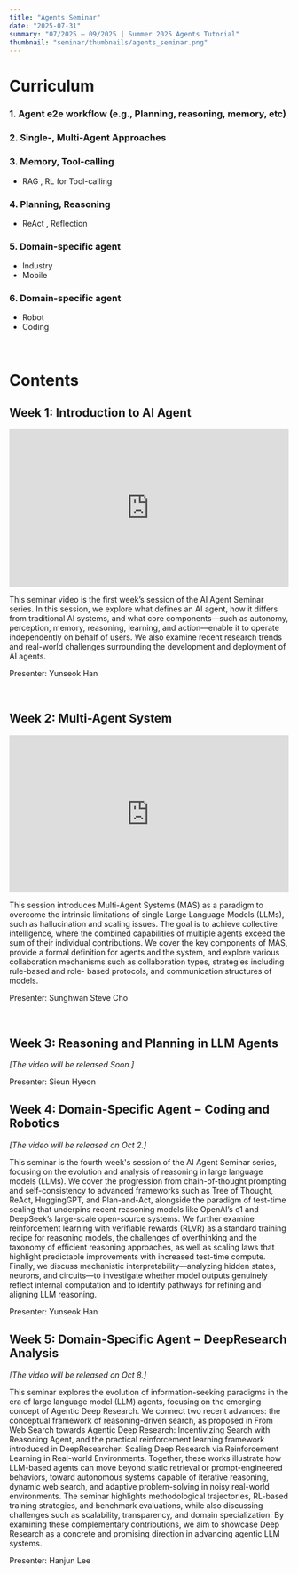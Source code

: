 ```yaml
---
title: "Agents Seminar"
date: "2025-07-31"
summary: "07/2025 – 09/2025 | Summer 2025 Agents Tutorial"
thumbnail: "seminar/thumbnails/agents_seminar.png"
---
```


# Curriculum
### 1. Agent e2e workflow (e.g., Planning, reasoning, memory, etc)
### 2. Single-, Multi-Agent Approaches
### 3. Memory, Tool-calling
- RAG , RL for Tool-calling 
### 4. Planning, Reasoning
- ReAct , Reflection 
### 5. Domain-specific agent
- Industry
- Mobile
### 6. Domain-specific agent
- Robot
- Coding

&nbsp;
&nbsp;

# Contents
## Week 1: Introduction to AI Agent

<div style="position: relative; padding-bottom: 56.25%; height: 0; overflow: hidden; max-width: 800px; margin: 0 auto;"> 
  <iframe 
    src="https://www.youtube.com/embed/lCK9fvHlgdg?si=peyIta4N1GgSxAjj"
    style="position: absolute; top:0; left:0; width:100%; height:100%;"
    frameborder="0"
    allow="accelerometer; autoplay; clipboard-write; encrypted-media; gyroscope; picture-in-picture; web-share"
    allowfullscreen>
  </iframe>
</div>

This seminar video is the first week’s session of the AI Agent Seminar series. In this session, we explore what defines an AI agent, how it differs from traditional AI systems, and what core components—such as autonomy, perception, memory, reasoning, learning, and action—enable it to operate independently on behalf of users. We also examine recent research trends and real-world challenges surrounding the development and deployment of AI agents.

Presenter: Yunseok Han

&nbsp;

## Week 2: Multi-Agent System

<div style="position: relative; padding-bottom: 56.25%; height: 0; overflow: hidden; max-width: 800px; margin: 0 auto;"> 
  <iframe 
    src="https://www.youtube.com/embed/yz2UYjEDW8w?si=8SB78mDXa6Wt7pwY"
    style="position: absolute; top:0; left:0; width:100%; height:100%;"
    frameborder="0"
    allow="accelerometer; autoplay; clipboard-write; encrypted-media; gyroscope; picture-in-picture; web-share"
    allowfullscreen>
  </iframe>
</div>

This session introduces Multi-Agent Systems (MAS) as a paradigm to overcome the intrinsic limitations of single Large Language Models (LLMs), such as hallucination and scaling issues. The goal is to achieve collective intelligence, where the combined capabilities of multiple agents exceed the sum of their individual contributions. We cover the key components of MAS, provide a formal definition for agents and the system, and explore various collaboration mechanisms such as collaboration types, strategies including rule-based and role- based protocols, and communication structures of models. 

Presenter: Sunghwan Steve Cho

&nbsp;

## Week 3: Reasoning and Planning in LLM Agents

*[The video will be released Soon.]*

Presenter: Sieun Hyeon


## Week 4: Domain-Specific Agent − Coding and Robotics

*[The video will be released on Oct 2.]*

This seminar is the fourth week's session of the AI Agent Seminar series, focusing on the evolution and analysis of reasoning in large language models (LLMs). We cover the progression from chain-of-thought prompting and self-consistency to advanced frameworks such as Tree of Thought, ReAct, HuggingGPT, and Plan-and-Act, alongside the paradigm of test-time scaling that underpins recent reasoning models like OpenAI’s o1 and DeepSeek’s large-scale open-source systems. We further examine reinforcement learning with verifiable rewards (RLVR) as a standard training recipe for reasoning models, the challenges of overthinking and the taxonomy of efficient reasoning approaches, as well as scaling laws that highlight predictable improvements with increased test-time compute. Finally, we discuss mechanistic interpretability—analyzing hidden states, neurons, and circuits—to investigate whether model outputs genuinely reflect internal computation and to identify pathways for refining and aligning LLM reasoning.

Presenter: Yunseok Han


## Week 5: Domain-Specific Agent − DeepResearch Analysis

*[The video will be released on Oct 8.]*

This seminar explores the evolution of information-seeking paradigms in the era of large language model (LLM) agents, focusing on the emerging concept of Agentic Deep Research. We connect two recent advances: the conceptual framework of reasoning-driven search, as proposed in From Web Search towards Agentic Deep Research: Incentivizing Search with Reasoning Agent, and the practical reinforcement learning framework introduced in DeepResearcher: Scaling Deep Research via Reinforcement Learning in Real-world Environments. Together, these works illustrate how LLM-based agents can move beyond static retrieval or prompt-engineered behaviors, toward autonomous systems capable of iterative reasoning, dynamic web search, and adaptive problem-solving in noisy real-world environments. The seminar highlights methodological trajectories, RL-based training strategies, and benchmark evaluations, while also discussing challenges such as scalability, transparency, and domain specialization. By examining these complementary contributions, we aim to showcase Deep Research as a concrete and promising direction in advancing agentic LLM systems.

Presenter: Hanjun Lee